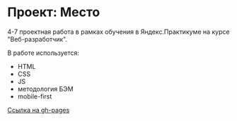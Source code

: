# Проект: Место

4-7 проектная работа в рамках обучения в Яндекс.Практикуме на курсе "Веб-разработчик".

В работе используется:
* HTML
* CSS
* JS
* методология БЭМ
* mobile-first

[Ссылка на gh-pages](https://mr-fedor.github.io/mesto/)


